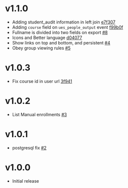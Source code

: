 # v1.1.0

- Adding student_audit information in left join [e7f307][e7f307]
- Adding `course` field on `ues_people_output` event [f99b0f][f99b0f]
- Fullname is divided into two fields on export [#8][8]
- Icons and Better language [d04077][d04077]
- Show links on top and bottom, and persistent [#4][4]
- Obey group viewing rules [#5][5]

[e7f307]: https://github.com/lsuits/ues_people/commit/e7f307720d6f401b4f69b9ac402132b077803397
[f99b0f]: https://github.com/lsuits/ues_people/commit/f99b0f373a2508e3d69d6abf306fc55d9f1ae07d
[d04077]: https://github.com/lsuits/ues_people/commit/d04077b2875939133f8531a5cc3a65a8f0f7efb4
[4]: https://github.com/lsuits/ues_people/issues/4
[5]: https://github.com/lsuits/ues_people/issues/5
[8]: https://github.com/lsuits/ues_people/issues/8

# v1.0.3

- Fix course id in user url [3f941][3f941]

[3f941]: https://github.com/lsuits/ues_people/compare/3f94141c80...9ffcc1145d

# v1.0.2

- List Manual enrollments [#3](https://github.com/lsuits/ues_people/issues/3)

# v1.0.1

- postgresql fix [#2](https://github.com/lsuits/ues_people/issues/2)

# v1.0.0

- Initial release
